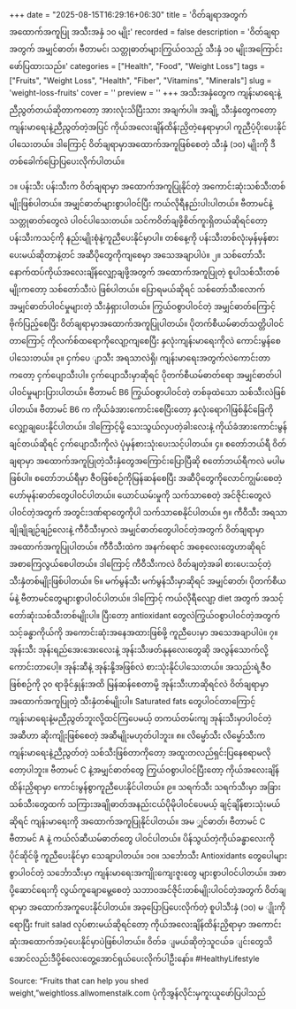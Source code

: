 +++
date = "2025-08-15T16:29:16+06:30"
title = 'ဝိတ်ချရာအတွက် အထောက်အကူပြု အသီးအနှံ ၁၀ မျိုး'
recorded = false
description = 'ဝိတ်ချရာအတွက် အမျှင်ဓာတ်၊ ဗီတာမင်၊ သတ္တုဓာတ်များကြွယ်ဝသည့် သီးနှံ ၁၀ မျိုးအကြောင်း ဖော်ပြထားသည်။'
categories = ["Health", "Food", "Weight Loss"]
tags = ["Fruits", "Weight Loss", "Health", "Fiber", "Vitamins", "Minerals"]
slug = 'weight-loss-fruits'
cover = ''
preview = ''
+++
အသီးအနှံတွေက ကျန်းမာရေးနဲ့ညီညွတ်တယ်ဆိုတာကတော့ အားလုံးသိပြီးသား အချက်ပါ။ အချို့ သီးနှံတွေကတော့ ကျန်းမာရေးနဲ့ညီညွတ်တဲ့အပြင် ကိုယ်အလေးချိန်ထိန်းညှိတဲ့နေရာမှာပါ ကူညီပံ့ပိုးပေးနိုင်ပါသေးတယ်။ ဒါကြောင့် ဝိတ်ချရာမှာအထောက်အကူဖြစ်စေတဲ့ သီးနှံ (၁၀) မျိုးကို ဒီတစ်ခေါက်ပြောပြပေးလိုက်ပါတယ်။

၁။ ပန်းသီး
ပန်းသီးက ဝိတ်ချရာမှာ အထောက်အကူပြုနိုင်တဲ့ အကောင်းဆုံးသစ်သီးတစ်မျိုးဖြစ်ပါတယ်။ အမျှင်ဓာတ်များစွာပါဝင်ပြီး ကယ်လိုရီနည်းပါးပါတယ်။ ဗီတာမင်နဲ့ သတ္တုဓာတ်တွေလဲ ပါဝင်ပါသေးတယ်။ သင်ကဝိတ်ချဖို့စိတ်ကူးရှိတယ်ဆိုရင်တော့ ပန်းသီးကသင့်ကို နည်းမျိုးစုံနဲ့ကူညီပေးနိုင်မှာပါ။ တစ်နေ့ကို ပန်းသီးတစ်လုံးမှန်မှန်စားပေးမယ်ဆိုတာနဲ့တင် အဆီပိုတွေကိုကျစေမှာ အသေအချာပါပဲ။
၂။ သစ်တော်သီး
နောက်ထပ်ကိုယ်အလေးချိန်လျှော့ချဖို့အတွက် အထောက်အကူပြုတဲ့ စူပါသစ်သီးတစ်မျိုးကတော့ သစ်တော်သီးပဲ ဖြစ်ပါတယ်။ ပြောရမယ်ဆိုရင် သစ်တော်သီးလောက် အမျှင်ဓာတ်ပါဝင်မှုများတဲ့ သီးနှံရှားပါတယ်။ ကြွယ်ဝစွာပါဝင်တဲ့ အမျှင်ဓာတ်ကြောင့် ဗိုက်ပြည့်စေပြီး ဝိတ်ချရာမှာအထောက်အကူပြုပါတယ်။ ပိုတက်စီယမ်ဓာတ်သတ္တိပါဝင်တာကြောင့် ကိုလက်စ်ထရောကိုလျော့ကျစေပြီး နှလုံးကျန်းမာရေးကိုလဲ ကောင်းမွန်စေပါသေးတယ်။
၃။ ငှက်ပေ ျာသီး
အရသာလဲရှိ၊ ကျန်းမာရေးအတွက်လဲကောင်းတာကတော့ ငှက်ပျောသီးပါ။ ငှက်ပျောသီးမှာဆိုရင် ပိုတက်စီယမ်ဓာတ်ရော အမျှင်ဓာတ်ပါ ပါဝင်မှုများပြားပါတယ်။ ဗီတာမင် B6 ကြွယ်ဝစွာပါဝင်တဲ့ တစ်ခုထဲသော သစ်သီးလဲဖြစ်ပါတယ်။ ဗီတာမင် B6 က ကိုယ်ခံအားကောင်းစေပြီးတော့ နှလုံးရောဂါဖြစ်နိုင်ခြေကို လျှော့ချပေးနိုင်ပါတယ်။ ဒါကြောင့်မို့ သေးသွယ်လှပတဲ့ခါးလေးနဲ့ ကိုယ်ခံအားကောင်းမွန်ချင်တယ်ဆိုရင် ငှက်ပျောသီးကိုလဲ ပုံမှန်စားသုံးပေးသင့်ပါတယ်။
၄။ စတော်ဘယ်ရီ
ဝိတ်ချရာမှာ အထောက်အကူပြုတဲ့သီးနှံတွေအကြောင်းပြောပြီဆို စတော်ဘယ်ရီကလဲ မပါမဖြစ်ပါ။ စတော်ဘယ်ရီမှာ ဇီဝဖြစ်စဉ်ကိုမြန်ဆန်စေပြီး အဆီပိုတွေကိုလောင်ကျွမ်းစေတဲ့ ဟော်မုန်းဓာတ်တွေပါဝင်ပါတယ်။ ယောင်ယမ်းမှုကို သက်သာစေတဲ့ အင်ဇိုင်းတွေလဲပါဝင်တဲ့အတွက် အတွင်းဒဏ်ရာတွေကိုပါ သက်သာစေနိုင်ပါတယ်။
၅။ ကီဝီသီး
အရသာချိုချိုချဉ်ချဉ်လေးနဲ့ ကီဝီသီးမှာလဲ အမျှင်ဓာတ်တွေပါဝင်တဲ့အတွက် ဝိတ်ချရာမှာ အထောက်အကူပြုပါတယ်။ ကီဝီသီးထဲက အနက်ရောင် အစေ့လေးတွေဟာဆိုရင် အစာကြေလွယ်စေပါတယ်။ ဒါကြောင့် ကီဝီသီးကလဲ ဝိတ်ချတဲ့အခါ စားပေးသင့်တဲ့ သီးနှံတစ်မျိုးဖြစ်ပါတယ်။
၆။ မက်မွန်သီး
မက်မွန်သီးမှာဆိုရင် အမျှင်ဓာတ်၊ ပိုတက်စီယမ်နဲ့ ဗီတာမင်တွေများစွာပါဝင်ပါတယ်။ ဒါကြောင့် ကယ်လိုရီလျော့ diet အတွက် အသင့်တော်ဆုံးသစ်သီးတစ်မျိုးပါ။ ပြီးတော့ antioxidant တွေလဲကြွယ်ဝစွာပါဝင်တဲ့အတွက် သင့်ခန္ဓာကိုယ်ကို အကောင်းဆုံးအနေအထားဖြစ်ဖို့ ကူညီပေးမှာ အသေအချာပါပဲ။
၇။ အုန်းသီး
အုန်းရည်အေးအေးလေးနဲ့ အုန်းသီးဖတ်နုနုလေးတွေဆို အလွန်သောက်လို့ကောင်းတာပေါ့။ အုန်းဆီနဲ့ အုန်းနို့အဖြစ်လဲ စားသုံးနိုင်ပါသေးတယ်။ အသည်းရဲ့ဇီဝဖြစ်စဉ်ကို ၃၀ ရာခိုင်နှုန်းအထိ မြန်ဆန်စေတာမို့ အုန်းသီးဟာဆိုရင်လဲ ဝိတ်ချရာမှာအထောက်အကူပြုတဲ့ သီးနှံတစ်မျိုးပါ။ Saturated fats တွေပါဝင်တာကြောင့် ကျန်းမာရေးနဲ့မညီညွတ်ဘူးလို့ထင်ကြပေမယ့် တကယ်တမ်းကျ အုန်းသီးမှာပါဝင်တဲ့အဆီဟာ ဆိုးကျိုးဖြစ်စေတဲ့ အဆီမျိုးမဟုတ်ပါဘူး။
၈။ လိမ္မော်သီး
လိမ္မော်သီးက ကျန်းမာရေးနဲ့ညီညွတ်တဲ့ သစ်သီးဖြစ်တာကိုတော့ အထူးတလည်ရှင်းပြနေစရာမလိုတော့ပါဘူး။ ဗီတာမင် C နဲ့အမျှင်ဓာတ်တွေ ကြွယ်ဝစွာပါဝင်ပြီးတော့ ကိုယ်အလေးချိန်ထိန်းညှိရာမှာ ကောင်းမွန်စွာကူညီပေးနိုင်ပါတယ်။
၉။ သရက်သီး
သရက်သီးမှာ အခြားသစ်သီးတွေထက် သကြားအချိုဓာတ်အနည်းငယ်ပိုမိုပါဝင်ပေမယ့် ချင့်ချိန်စားသုံးမယ်ဆိုရင် ကျန်းမာရေးကို အထောက်အကူပြုနိုင်ပါတယ်။ အမ ျှင်ဓာတ်၊ ဗီတာမင် C ဗီတာမင် A နဲ့ ကယ်လ်ဆီယမ်ဓာတ်တွေ ပါဝင်ပါတယ်။ ပိန်သွယ်တဲ့ကိုယ်ခန္ဓာလေးကိုပိုင်ဆိုင်ဖို့ ကူညီပေးနိုင်မှာ သေချာပါတယ်။
၁၀။ သင်္ဘောသီး
Antioxidants တွေပေါများစွာပါဝင်တဲ့ သင်္ဘောသီးမှာ ကျန်းမာရေးအကျိုးကျေးဇူးတွေ များစွာပါဝင်ပါတယ်။ အစာပို့ဆောင်ရေးကို လွယ်ကူချောမွေ့စေတဲ့ သဘာဝအင်ဇိုင်းတစ်မျိုးပါဝင်တဲ့အတွက် ဝိတ်ချရာမှာ အထောက်အကူပေးနိုင်ပါတယ်။
အခုပြောပြပေးလိုက်တဲ့ စူပါသီးနှံ (၁၀) မ ျိုးကိုရောပြီး fruit salad လုပ်စားမယ်ဆိုရင်တော့ ကိုယ်အလေးချိန်ထိန်းညှိရာမှာ အကောင်းဆုံးအထောက်အပံ့ပေးနိုင်မှာပဲဖြစ်ပါတယ်။
ဝိတ်ခ ျမယ်ဆိုတဲ့သူငယ်ခ ျင်းတွေသိအောင်လည်းဒီပို့စ်လေးတွေ့အောင်ရှယ်ပေးလိုက်ပါဦးနော်။ #HealthyLifestyle

Source: “Fruits that can help you shed weight,”weightloss.allwomenstalk.com
ပုံကိုအွန်လိုင်းမှကူးယူဖော်ပြပါသည် 